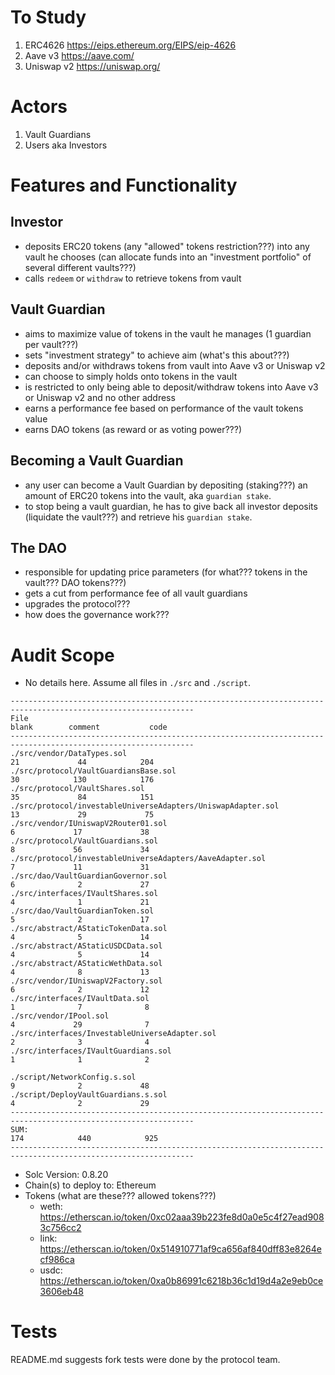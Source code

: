 # To Study

1. ERC4626 https://eips.ethereum.org/EIPS/eip-4626
2. Aave v3 https://aave.com/
3. Uniswap v2 https://uniswap.org/

# Actors

1. Vault Guardians
2. Users aka Investors

# Features and Functionality

## Investor
- deposits ERC20 tokens (any "allowed" tokens restriction???) into any vault he chooses (can allocate funds into an "investment portfolio" of several different vaults???)
- calls `redeem` or `withdraw` to retrieve tokens from vault

## Vault Guardian
- aims to maximize value of tokens in the vault he manages (1 guardian per vault???)
- sets "investment strategy" to achieve aim (what's this about???)
- deposits and/or withdraws tokens from vault into Aave v3 or Uniswap v2
- can choose to simply holds onto tokens in the vault
- is restricted to only being able to deposit/withdraw tokens into Aave v3 or Uniswap v2 and no other address
- earns a performance fee based on performance of the vault tokens value
- earns DAO tokens (as reward or as voting power???)

## Becoming a Vault Guardian
- any user can become a Vault Guardian by depositing (staking???) an amount of ERC20 tokens into the vault, aka `guardian stake`.
- to stop being a vault guardian, he has to give back all investor deposits (liquidate the vault???) and retrieve his `guardian stake`.

## The DAO
- responsible for updating price parameters (for what??? tokens in the vault??? DAO tokens???)
- gets a cut from performance fee of all vault guardians
- upgrades the protocol???
- how does the governance work???

# Audit Scope
- No details here. Assume all files in `./src` and `./script`.
```
---------------------------------------------------------------------------------------------------------------
File                                                                        blank        comment           code
---------------------------------------------------------------------------------------------------------------
./src/vendor/DataTypes.sol                                                     21             44            204
./src/protocol/VaultGuardiansBase.sol                                          30            130            176
./src/protocol/VaultShares.sol                                                 35             84            151
./src/protocol/investableUniverseAdapters/UniswapAdapter.sol                   13             29             75
./src/vendor/IUniswapV2Router01.sol                                             6             17             38
./src/protocol/VaultGuardians.sol                                               8             56             34
./src/protocol/investableUniverseAdapters/AaveAdapter.sol                       7             11             31
./src/dao/VaultGuardianGovernor.sol                                             6              2             27
./src/interfaces/IVaultShares.sol                                               4              1             21
./src/dao/VaultGuardianToken.sol                                                5              2             17
./src/abstract/AStaticTokenData.sol                                             4              5             14
./src/abstract/AStaticUSDCData.sol                                              4              5             14
./src/abstract/AStaticWethData.sol                                              4              8             13
./src/vendor/IUniswapV2Factory.sol                                              6              2             12
./src/interfaces/IVaultData.sol                                                 1              7              8
./src/vendor/IPool.sol                                                          4             29              7
./src/interfaces/InvestableUniverseAdapter.sol                                  2              3              4
./src/interfaces/IVaultGuardians.sol                                            1              1              2

./script/NetworkConfig.s.sol                                                    9              2             48
./script/DeployVaultGuardians.s.sol                                             4              2             29
---------------------------------------------------------------------------------------------------------------
SUM:                                                                          174            440            925
---------------------------------------------------------------------------------------------------------------
```

- Solc Version: 0.8.20
- Chain(s) to deploy to: Ethereum
- Tokens (what are these??? allowed tokens???)
  - weth: https://etherscan.io/token/0xc02aaa39b223fe8d0a0e5c4f27ead9083c756cc2
  - link: https://etherscan.io/token/0x514910771af9ca656af840dff83e8264ecf986ca
  - usdc: https://etherscan.io/token/0xa0b86991c6218b36c1d19d4a2e9eb0ce3606eb48

# Tests
README.md suggests fork tests were done by the protocol team.